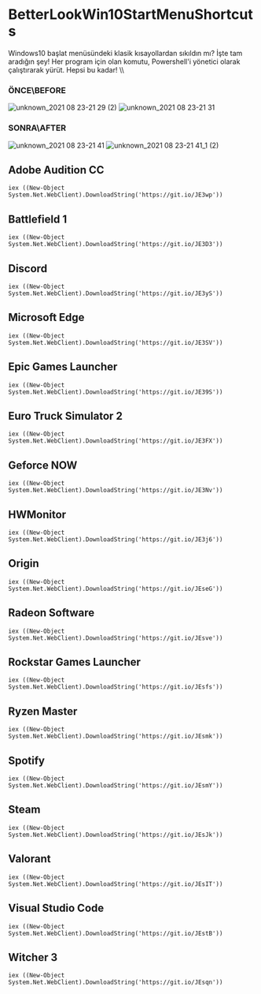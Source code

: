 # BetterLookWin10StartMenuShortcuts
Windows10 başlat menüsündeki klasik kısayollardan sıkıldın mı? İşte tam aradığın şey! Her program için olan komutu, Powershell'i yönetici olarak çalıştırarak yürüt. Hepsi bu kadar! \\\ 
### ÖNCE\BEFORE
![unknown_2021 08 23-21 29 (2)](https://user-images.githubusercontent.com/40410104/130499107-4bc161c7-3a11-4e4a-aba1-ddf85f8e1b59.png)
![unknown_2021 08 23-21 31](https://user-images.githubusercontent.com/40410104/130499305-17603895-1ada-46f5-bbc5-1b863131d11c.png)

### SONRA\AFTER
![unknown_2021 08 23-21 41](https://user-images.githubusercontent.com/40410104/130500587-9d849540-05b2-4dd2-8390-adb5ade781b9.png)
![unknown_2021 08 23-21 41_1 (2)](https://user-images.githubusercontent.com/40410104/130500602-2f067c2e-c515-44f5-ad07-7c62a0d8c240.png)


## Adobe Audition CC
`iex ((New-Object System.Net.WebClient).DownloadString('https://git.io/JE3wp'))`

## Battlefield 1
`iex ((New-Object System.Net.WebClient).DownloadString('https://git.io/JE3D3'))`

## Discord
`iex ((New-Object System.Net.WebClient).DownloadString('https://git.io/JE3yS'))`

## Microsoft Edge
`iex ((New-Object System.Net.WebClient).DownloadString('https://git.io/JE3SV'))`

## Epic Games Launcher
`iex ((New-Object System.Net.WebClient).DownloadString('https://git.io/JE39S'))`

## Euro Truck Simulator 2
`iex ((New-Object System.Net.WebClient).DownloadString('https://git.io/JE3FX'))`

## Geforce NOW
`iex ((New-Object System.Net.WebClient).DownloadString('https://git.io/JE3Nv'))`

## HWMonitor
`iex ((New-Object System.Net.WebClient).DownloadString('https://git.io/JE3j6'))`

## Origin
`iex ((New-Object System.Net.WebClient).DownloadString('https://git.io/JEseG'))`

## Radeon Software
`iex ((New-Object System.Net.WebClient).DownloadString('https://git.io/JEsve'))`

## Rockstar Games Launcher
`iex ((New-Object System.Net.WebClient).DownloadString('https://git.io/JEsfs'))`

## Ryzen Master
`iex ((New-Object System.Net.WebClient).DownloadString('https://git.io/JEsmk'))`

## Spotify
`iex ((New-Object System.Net.WebClient).DownloadString('https://git.io/JEsmY'))`

## Steam
`iex ((New-Object System.Net.WebClient).DownloadString('https://git.io/JEsJk'))`

## Valorant
`iex ((New-Object System.Net.WebClient).DownloadString('https://git.io/JEsIT'))`

## Visual Studio Code
`iex ((New-Object System.Net.WebClient).DownloadString('https://git.io/JEstB'))`

## Witcher 3
`iex ((New-Object System.Net.WebClient).DownloadString('https://git.io/JEsqn'))`

